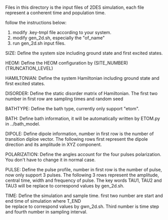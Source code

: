 Files in this directory is the input files of 2DES simulation, each
file represent a conherent time and population time.

follow the instructions below:
1. modify .key-tmpl file according to your system.
2. modify gen_2d.sh, especially the "of_name"
3. run gen_2d.sh input files.


SIZE: Define the system size including ground state and first excited states.

HEOM: Define the HEOM configuration by (SITE_NUMBER) (TRUNCATION_LEVEL)

HAMILTONIAN: Define the system Hamiltonian including ground state and first excited states.

DISORDER: Define the static disorder matrix of Hamiltonian. The first two number in first row are sampling times and random seed

BATHTYPE: Define the bath type, currently only support "etom".

BATH: Define bath information, it will be automatically written by ETOM.py in ../bath_model.

DIPOLE: Define dipole information, number in first row is the number of transition diploe vector.
        The following rows first represent the dipole direction and its amplitude in XYZ component.

POLARIZATION: Define the angles account for the four pulses polarization. You don't have to change it in normal case.

PULSE: Define the pulse profile, number in first row is the number of pulse, now only support 3 pulses.
       The following 3 rows represent the amplitude, central time, width and frequency of pulse. The key
       words TAU1, TAU2 and TAU3 will be replace to correspond values by gen_2d.sh.

TIME: Define the simulation and sample time. first two number are start and end time of simulation where T_END  
      be replace to correspond values by gwn_2d.sh. Third number is time step and fourth number in sampling interval.
